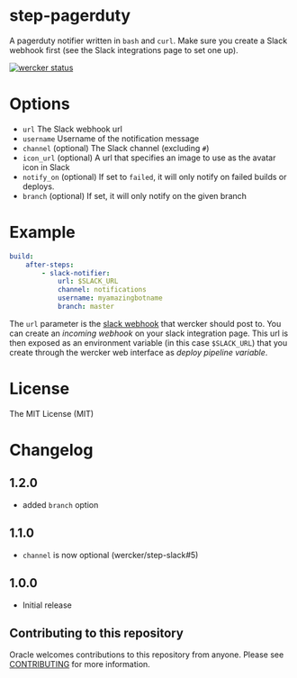 # step-pagerduty

A pagerduty notifier written in `bash` and `curl`. Make sure you create a Slack
webhook first (see the Slack integrations page to set one up).

[![wercker status](https://app.wercker.com/status/94f767fe85199d1f7f2dd064f36802bb/s "wercker status")](https://app.wercker.com/project/bykey/94f767fe85199d1f7f2dd064f36802bb)

# Options

- `url` The Slack webhook url
- `username` Username of the notification message
- `channel` (optional) The Slack channel (excluding `#`)
- `icon_url` (optional) A url that specifies an image to use as the avatar icon in Slack
- `notify_on` (optional) If set to `failed`, it will only notify on failed
builds or deploys.
- `branch` (optional) If set, it will only notify on the given branch


# Example

```yaml
build:
    after-steps:
        - slack-notifier:
            url: $SLACK_URL
            channel: notifications
            username: myamazingbotname
            branch: master
```

The `url` parameter is the [slack webhook](https://api.slack.com/incoming-webhooks) that wercker should post to.
You can create an *incoming webhook* on your slack integration page.
This url is then exposed as an environment variable (in this case
`$SLACK_URL`) that you create through the wercker web interface as *deploy pipeline variable*.

# License

The MIT License (MIT)

# Changelog

## 1.2.0

- added `branch` option

## 1.1.0

- `channel` is now optional (wercker/step-slack#5)

## 1.0.0

- Initial release

## Contributing to this repository 

Oracle welcomes contributions to this repository from anyone.  Please see [CONTRIBUTING](CONTRIBUTING.md) for more information. 
